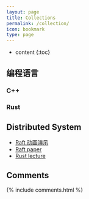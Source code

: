 ```yaml
---
layout: page
title: Collections
permalink: /collection/
icon: bookmark
type: page
---
```


* content
{:toc}

## 编程语言

### C++

### Rust

## Distributed System

- [Raft 动画演示](http://thesecretlivesofdata.com/raft/)
- [Raft paper](https://raft.github.io/raft.pdf)
- [Rust lecture](https://www.youtube.com/watch?v=YbZ3zDzDnrw)

## Comments

{% include comments.html %}
